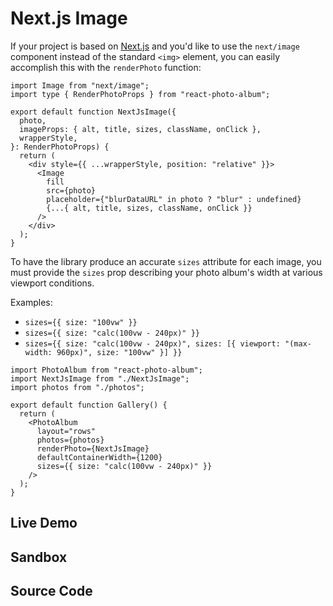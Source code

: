# Next.js Image

If your project is based on [Next.js](https://nextjs.org/) and you'd like to use
the `next/image` component instead of the standard `<img>` element, you can
easily accomplish this with the `renderPhoto` function:

```tsx
import Image from "next/image";
import type { RenderPhotoProps } from "react-photo-album";

export default function NextJsImage({
  photo,
  imageProps: { alt, title, sizes, className, onClick },
  wrapperStyle,
}: RenderPhotoProps) {
  return (
    <div style={{ ...wrapperStyle, position: "relative" }}>
      <Image
        fill
        src={photo}
        placeholder={"blurDataURL" in photo ? "blur" : undefined}
        {...{ alt, title, sizes, className, onClick }}
      />
    </div>
  );
}
```

To have the library produce an accurate `sizes` attribute for each image, you
must provide the `sizes` prop describing your photo album's width at various
viewport conditions.

Examples:

- `sizes={{ size: "100vw" }}`
- `sizes={{ size: "calc(100vw - 240px)" }}`
- `sizes={{ size: "calc(100vw - 240px)", sizes: [{ viewport: "(max-width: 960px)", size: "100vw" }] }}`

```tsx
import PhotoAlbum from "react-photo-album";
import NextJsImage from "./NextJsImage";
import photos from "./photos";

export default function Gallery() {
  return (
    <PhotoAlbum
      layout="rows"
      photos={photos}
      renderPhoto={NextJsImage}
      defaultContainerWidth={1200}
      sizes={{ size: "calc(100vw - 240px)" }}
    />
  );
}
```

## Live Demo

<NextJsExample />

## Sandbox

<StackBlitzLink href="github/igordanchenko/react-photo-album/tree/main/examples/nextjs" file="components/PhotoGallery.tsx" title="react-photo-album-nextjs" />

## Source Code

<GitHubLink suffix="nextjs" />
